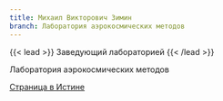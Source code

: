 ```yaml
---
title: Михаил Викторович Зимин
branch: Лаборатория аэрокосмических методов
---
```


{{< lead >}} Заведующий лабораторией {{< /lead >}}

Лаборатория аэрокосмических методов

[Страница в Истине](https://istina.msu.ru/workers/432695)
